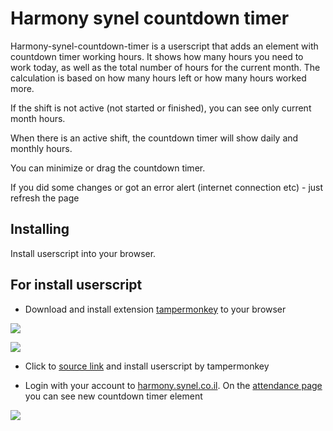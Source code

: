 # Harmony synel countdown timer

Harmony-synel-countdown-timer is a userscript that adds an element with countdown timer working hours.
It shows how many hours you need to work today, as well as the total number of hours for the current month.
The calculation is based on how many hours left or how many hours worked more.

If the shift is not active (not started or finished), you can see only current month hours.

When there is an active shift, the countdown timer will show daily and monthly hours.

You can minimize or drag the countdown timer.

If you did some changes or got an error alert (internet connection etc) - just refresh the page


## Installing

Install userscript into your browser.

## For install userscript

- Download and install extension [tampermonkey](https://www.tampermonkey.net/) to your browser

![](https://user-images.githubusercontent.com/5914643/57987257-bce7eb00-7a87-11e9-9fa1-30051a9194f0.PNG)

![](https://user-images.githubusercontent.com/5914643/57987303-47c8e580-7a88-11e9-8686-4bc3535a02c5.PNG)

- Click to [source link](https://github.com/Rishon1983/harmony-synel-countdown-timer/raw/master/harmony-synel-countdown-timer.user.js) and install userscript by tampermonkey

- Login with your account to [harmony.synel.co.il](https://harmony.synel.co.il). On the [attendance page](https://harmony.synel.co.il/eharmonynew#attendance) you can see new countdown timer element

![](https://user-images.githubusercontent.com/5914643/57988099-ba3ec300-7a92-11e9-8c4c-a5b3ff362ad8.PNG)
